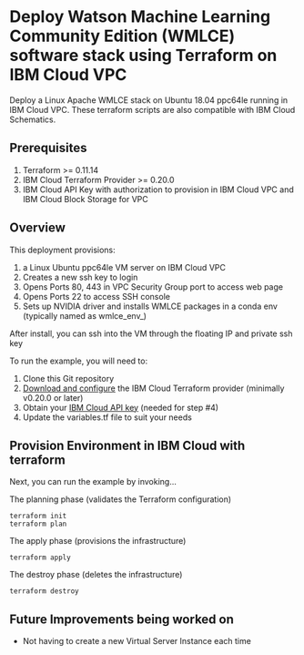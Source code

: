 # Deploy Watson Machine Learning Community Edition (WMLCE) software stack using Terraform on IBM Cloud VPC

Deploy a Linux Apache WMLCE stack on Ubuntu 18.04 ppc64le running in IBM Cloud VPC. These terraform scripts are also compatible with IBM Cloud Schematics.

## Prerequisites

1. Terraform >= 0.11.14
2. IBM Cloud Terraform Provider >= 0.20.0
3. IBM Cloud API Key with authorization to provision in IBM Cloud VPC and IBM Cloud Block Storage for VPC

## Overview

This deployment provisions:
  1. a Linux Ubuntu ppc64le VM server on IBM Cloud VPC
  2. Creates a new ssh key to login
  3. Opens Ports 80, 443 in VPC Security Group port to access web page
  4. Opens Ports 22 to access SSH console
  5. Sets up NVIDIA driver and installs WMLCE packages in a conda env (typically named as wmlce_env_<ver>)

After install, you can ssh into the VM through the floating IP and private ssh key

To run the example, you will need to:

1. Clone this Git repository
2. [Download and configure](https://github.com/IBM-Cloud/terraform-provider-ibm) the IBM Cloud Terraform provider (minimally v0.20.0 or later)
3. Obtain your [IBM Cloud API key](https://cloud.ibm.com) (needed for step #4)
4. Update the variables.tf file to suit your needs

## Provision Environment in IBM Cloud with terraform
Next, you can run the example by invoking...

The planning phase (validates the Terraform configuration)

```shell
terraform init
terraform plan
```

The apply phase (provisions the infrastructure)

```shell
terraform apply
```

The destroy phase (deletes the infrastructure)

```shell
terraform destroy
```

## Future Improvements being worked on
- Not having to create a new Virtual Server Instance each time


